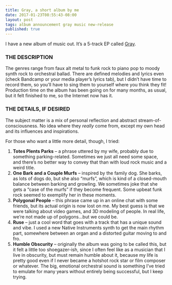 ```yaml
---
title: Gray, a short album by me
date: 2017-01-23T08:55:43-08:00
layout: post
tags: album announcement gray music new-release
published: true
---
```


I have a new album of music out. It&#8217;s a 5-track EP called [Gray](https://nebyoolae.bandcamp.com/album/gray).

<!--more-->

### THE DESCRIPTION

The genres range from faux alt metal to funk rock to piano pop to moody synth rock to orchestral ballad. There are defined melodies and lyrics even (check Bandcamp or your media player&#8217;s lyrics tab), but I didn&#8217;t have time to record them, so you&#8217;ll have to sing them to yourself where you think they fit! Production time on the album has been going on for many months, as usual, but it felt finished to me, so the Internet now has it.

### THE DETAILS, IF DESIRED

The subject matter is a mix of personal reflection and abstract stream-of-consciousness. No idea where they _really_ come from, except my own head and its influences and inspirations.

For those who want a little more detail, though, I tried:

  1. **Totes Plents Parks** &#8211; a phrase uttered by my wife, probably due to something parking-related. Sometimes we just all need some space, and there&#8217;s no better way to convey that than with loud rock music and a weird title.
  2. **One Bark and a Couple Murfs** &#8211; inspired by the family dog. She barks, as lots of dogs do, but she also &#8220;murfs&#8221;, which is kind of a closed-mouth balance between barking and growling. We sometimes joke that she gets a &#8220;case of the murfs&#8221; if they become frequent. Some upbeat funk rock seemed to exemplify her in these moments.
  3. **Polygonal People** &#8211; this phrase came up in an online chat with some friends, but its actual origin is now lost on me. My best guess is that we were talking about video games, and 3D modeling of people. In real life, we&#8217;re not made up of polygons&#8230;but we could be.
  4. **Ruse** &#8211; just a cool word that goes with a track that has a unique sound and vibe. I used a new Native Instruments synth to get the main rhythm part, somewhere between an organ and a distorted guitar moving to and fro.
  5. **Humble Obscurity** &#8211; originally the album was going to be called this, but it felt a little too shoegazer-ish, since I often feel like as a musician that I live in obscurity, but must remain humble about it, because my life is pretty good even if I never became a hotshot rock star or film composer or whatever. The big, emotional orchestral sound is something I&#8217;ve tried to emulate for many years without entirely being successful, but I keep trying.
